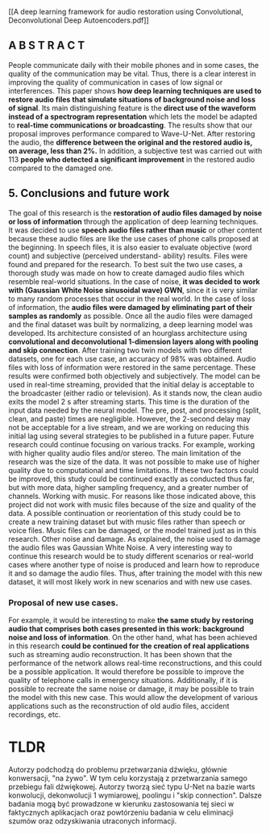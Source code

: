 [[A deep learning framework for audio restoration using Convolutional, Deconvolutional Deep Autoencoders.pdf]]

## A B S T R A C T
People communicate daily with their mobile phones and in some cases, the quality of the communication may be vital. Thus, there is a clear interest in improving the quality of communication in cases of low signal or interferences. This paper shows **how deep learning techniques are used to restore audio files that simulate situations of background noise and loss of signal**. Its main distinguishing feature is the **direct use of the waveform instead of a spectrogram representation** which lets the model be adapted to **real-time communications or broadcasting**. The results show that our proposal improves performance compared to Wave-U-Net. After restoring the audio, the **difference between the original and the restored audio is, on average, less than 2%.** In addition, a subjective test was carried out with 113 **people who detected a significant improvement** in the restored audio compared to the damaged one.


## 5. Conclusions and future work 
The goal of this research is the **restoration of audio files damaged by noise or loss of information** through the application of deep learning techniques. It was decided to use **speech audio files rather than music** or other content because these audio files are like the use cases of phone calls proposed at the beginning. In speech files, it is also easier to evaluate objective (word count) and subjective (perceived understand- ability) results. Files were found and prepared for the research. To best suit the two use cases, a thorough study was made on how to create damaged audio files which resemble real-world situations. In the case of noise, **it was decided to work with (Gaussian White Noise sinusoidal wave) GWN**, since it is very similar to many random processes that occur in the real world. In the case of loss of information, the **audio files were damaged by eliminating part of their samples as randomly** as possible. Once all the audio files were damaged and the final dataset was built by normalizing, a deep learning model was developed. Its architecture consisted of an hourglass architecture using **convolutional and deconvolutional 1-dimension layers along with pooling and skip connection**. After training two twin models with two different datasets, one for each use case, an accuracy of 98% was obtained. Audio files with loss of information were restored in the same percentage. These results were confirmed both objectively and subjectively. The model can be used in real-time streaming, provided that the initial delay is acceptable to the broadcaster (either radio or television). As it stands now, the clean audio exits the model 2 s after streaming starts. This time is the duration of the input data needed by the neural model. The pre, post, and processing (split, clean, and paste) times are negligible. However, the 2-second delay may not be acceptable for a live stream, and we are working on reducing this initial lag using several strategies to be published in a future paper. Future research could continue focusing on various tracks. For example, working with higher quality audio files and/or stereo. The main limitation of the research was the size of the data. It was not possible to make use of higher quality due to computational and time limitations. If these two factors could be improved, this study could be continued exactly as conducted thus far, but with more data, higher sampling frequency, and a greater number of channels. Working with music. For reasons like those indicated above, this project did not work with music files because of the size and quality of the data. A possible continuation or reorientation of this study could be to create a new training dataset but with music files rather than speech or voice files. Music files can be damaged, or the model trained just as in this research. Other noise and damage. As explained, the noise used to damage the audio files was Gaussian White Noise. A very interesting way to continue this research would be to study different scenarios or real-world cases where another type of noise is produced and learn how to reproduce it and so damage the audio files. Thus, after training the model with this new dataset, it will most likely work in new scenarios and with new use cases. 

### Proposal of new use cases. 
For example, it would be interesting to make **the same study by restoring audio that comprises both cases presented in this work: background noise and loss of information**. On the other hand, what has been achieved in this research **could be continued for the creation of real applications** such as streaming audio reconstruction. It has been shown that the performance of the network allows real-time reconstructions, and this could be a possible application. It would therefore be possible to improve the quality of telephone calls in emergency situations. Additionally, if it is possible to recreate the same noise or damage, it may be possible to train the model with this new case. This would allow the development of various applications such as the reconstruction of old audio files, accident recordings, etc.

# TLDR

Autorzy podchodzą do problemu przetwarzania dźwięku, głównie konwersacji, "na żywo". W tym celu korzystają z przetwarzania samego przebiegu fali dźwiękowej.
Autorzy tworzą sieć typu U-Net na bazie warts konwolucji, dekonwolucji 1 wymiarowej, poolingu i "skip connection".
Dalsze badania mogą być prowadzone w kierunku zastosowania tej sieci w faktycznych aplikacjach oraz powtórzeniu badania w celu eliminacji szumów oraz odzyskiwania utraconych informacji.